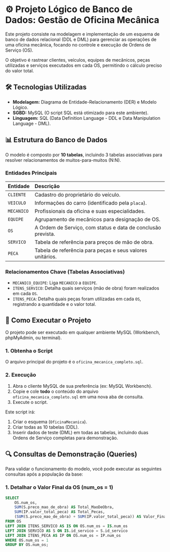 # ⚙️ Projeto Lógico de Banco de Dados: Gestão de Oficina Mecânica

Este projeto consiste na modelagem e implementação de um esquema de banco de dados relacional (DDL e DML) para gerenciar as operações de uma oficina mecânica, focando no controle e execução de Ordens de Serviço (OS).

O objetivo é rastrear clientes, veículos, equipes de mecânicos, peças utilizadas e serviços executados em cada OS, permitindo o cálculo preciso do valor total.

## 🛠️ Tecnologias Utilizadas

* **Modelagem:** Diagrama de Entidade-Relacionamento (DER) e Modelo Lógico.
* **SGBD:** MySQL (O script SQL está otimizado para este ambiente).
* **Linguagem:** SQL (Data Definition Language - DDL e Data Manipulation Language - DML).

## 📊 Estrutura do Banco de Dados

O modelo é composto por **10 tabelas**, incluindo 3 tabelas associativas para resolver relacionamentos de muitos-para-muitos (N:N).

### Entidades Principais

| Entidade | Descrição |
| :--- | :--- |
| `CLIENTE` | Cadastro do proprietário do veículo. |
| `VEICULO` | Informações do carro (identificado pela `placa`). |
| `MECANICO` | Profissionais da oficina e suas especialidades. |
| `EQUIPE` | Agrupamento de mecânicos para designação de OS. |
| `OS` | A Ordem de Serviço, com status e data de conclusão prevista. |
| `SERVICO` | Tabela de referência para preços de mão de obra. |
| `PECA` | Tabela de referência para peças e seus valores unitários. |

### Relacionamentos Chave (Tabelas Associativas)

* `MECANICO_EQUIPE`: Liga `MECANICO` a `EQUIPE`.
* `ITENS_SERVICO`: Detalha quais serviços (mão de obra) foram realizados em cada `OS`.
* `ITENS_PECA`: Detalha quais peças foram utilizadas em cada `OS`, registrando a quantidade e o valor total.

## 🚀 Como Executar o Projeto

O projeto pode ser executado em qualquer ambiente MySQL (Workbench, phpMyAdmin, ou terminal).

### 1. Obtenha o Script

O arquivo principal do projeto é o `oficina_mecanica_completo.sql`.

### 2. Execução

1.  Abra o cliente MySQL de sua preferência (ex: MySQL Workbench).
2.  Copie e cole **todo** o conteúdo do arquivo `oficina_mecanica_completo.sql` em uma nova aba de consulta.
3.  Execute o script.

Este script irá:
1.  Criar o esquema (`OficinaMecanica`).
2.  Criar todas as 10 tabelas (DDL).
3.  Inserir dados de teste (DML) em todas as tabelas, incluindo duas Ordens de Serviço completas para demonstração.

## 🔍 Consultas de Demonstração (Queries)

Para validar o funcionamento do modelo, você pode executar as seguintes consultas após a população da base:

### 1. Detalhar o Valor Final da OS (num_os = 1)

```sql
SELECT
    OS.num_os,
    SUM(S.preco_mao_de_obra) AS Total_MaoDeObra,
    SUM(IP.valor_total_peca) AS Total_Pecas,
    (SUM(S.preco_mao_de_obra) + SUM(IP.valor_total_peca)) AS Valor_Final_Calculado
FROM OS
LEFT JOIN ITENS_SERVICO AS IS ON OS.num_os = IS.num_os
LEFT JOIN SERVICO AS S ON IS.id_servico = S.id_servico
LEFT JOIN ITENS_PECA AS IP ON OS.num_os = IP.num_os
WHERE OS.num_os = 1
GROUP BY OS.num_os;
